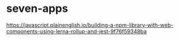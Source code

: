 # seven-apps


https://javascript.plainenglish.io/building-a-npm-library-with-web-components-using-lerna-rollup-and-jest-9f76f59348ba